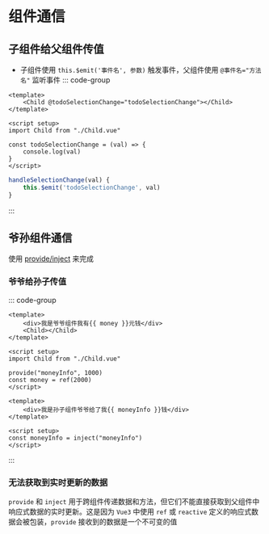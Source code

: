 # 组件通信

## 子组件给父组件传值
- 子组件使用 `this.$emit('事件名', 参数)` 触发事件，父组件使用 `@事件名="方法名"` 监听事件
::: code-group

```vue [父组件]
<template>
	<Child @todoSelectionChange="todoSelectionChange"></Child>
</template>

<script setup>
import Child from "./Child.vue"

const todoSelectionChange = (val) => {
	console.log(val)
}
</script>
```

```js [子组件]
handleSelectionChange(val) {
	this.$emit('todoSelectionChange', val)
}
```
:::


## 爷孙组件通信

使用 [provide/inject](https://cn.vuejs.org/api/options-composition.html#provide) 来完成

### 爷爷给孙子传值

::: code-group

```vue [爷爷组件]
<template>
	<div>我是爷爷组件我有{{ money }}元钱</div>
	<Child></Child>
</template>

<script setup>
import Child from "./Child.vue"

provide("moneyInfo", 1000)
const money = ref(2000)
</script>
```

```vue [孙子组件]
<template>
	<div>我是孙子组件爷爷给了我{{ moneyInfo }}钱</div>
</template>

<script setup>
const moneyInfo = inject("moneyInfo")
</script>
```
:::

### 无法获取到实时更新的数据

`provide` 和 `inject` 用于跨组件传递数据和方法，但它们不能直接获取到父组件中响应式数据的实时更新。这是因为 `Vue3` 中使用 `ref` 或 `reactive` 定义的响应式数据会被包装，`provide` 接收到的数据是一个不可变的值
